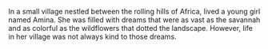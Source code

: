 In a small village nestled between the rolling hills of Africa, lived a young girl named Amina. She was filled with dreams that were as vast as the savannah and as colorful as the wildflowers that dotted the landscape. However, life in her village was not always kind to those dreams.
